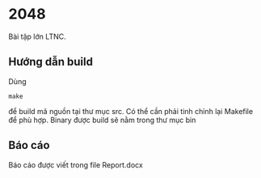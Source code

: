 # 2048

Bài tập lớn LTNC.

## Hướng dẫn build

Dùng 
```
make
```
để build mã nguồn tại thư mục src. Có thể cần phải tinh chỉnh lại Makefile để phù hợp.
Binary được build sẽ nằm trong thư mục bin

## Báo cáo
Báo cáo được viết trong file Report.docx